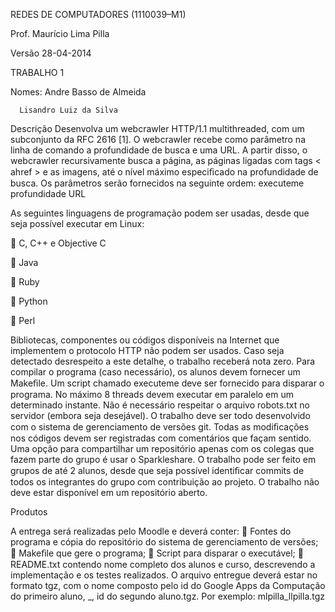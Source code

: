 REDES DE COMPUTADORES (1110039–M1) 

Prof. Maurício Lima Pilla

Versão 28-04-2014

TRABALHO 1

Nomes:
      Andre Basso de Almeida
      
      Lisandro Luiz da Silva

Descrição
Desenvolva um webcrawler HTTP/1.1 multithreaded, com um subconjunto da RFC 2616 [1]. O webcrawler recebe como parâmetro na linha de comando a profundidade de busca e uma URL. A partir disso, o webcrawler recursivamente busca a página, as páginas ligadas com tags < ahref > e as imagens, até o nível máximo especiﬁcado na profundidade de busca. Os parâmetros serão fornecidos na seguinte ordem: executeme profundidade URL 

As seguintes linguagens de programação podem ser usadas, desde que seja possível executar em Linux:

 C, C++ e Objective C

 Java

 Ruby

 Python

 Perl

Bibliotecas, componentes ou códigos disponíveis na Internet que implementem o protocolo HTTP não podem ser usados. Caso seja detectado desrespeito a este detalhe, o trabalho receberá nota zero. Para compilar o programa (caso necessário), os alunos devem fornecer um Makeﬁle. Um script chamado executeme deve
ser fornecido para disparar o programa. No máximo 8 threads devem executar em paralelo em um determinado instante. Não é
necessário respeitar o arquivo robots.txt no servidor (embora seja desejável).
O trabalho deve ser todo desenvolvido com o sistema de gerenciamento de versões git. Todas as modiﬁcações nos códigos
devem ser registradas com comentários que façam sentido. Uma opção para compartilhar um repositório apenas com os colegas
que fazem parte do grupo é usar o Sparkleshare. O trabalho pode ser feito em grupos de até 2 alunos, desde que seja possível
identiﬁcar commits de todos os integrantes do grupo com contribuição ao projeto.
O trabalho não deve estar disponível em um repositório aberto.

Produtos

A entrega será realizadas pelo Moodle e deverá conter:
 Fontes do programa e cópia do repositório do sistema de gerenciamento de versões;
 Makeﬁle que gere o programa;
 Script para disparar o executável;
 README.txt contendo nome completo dos alunos e curso, descrevendo a implementação e os testes realizados.
O arquivo entregue deverá estar no formato tgz, com o nome composto pelo id do Google Apps da Computação do primeiro
aluno, _, id do segundo aluno.tgz. Por exemplo: mlpilla_llpilla.tgz
